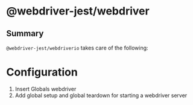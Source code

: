 # @webdriver-jest/webdriver

## Summary

`@webdriver-jest/webdriverio` takes care of the following:

# Configuration

1. Insert Globals webdriver
2. Add global setup and global teardown for starting a webdriver server
